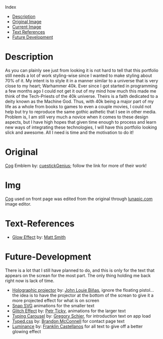 <!-- //TODO: cog loading icon -->
<!-- /X/TODO: front page load animation for cog image -->
<!-- /X/TODO: front page text animation -->
<!-- /X/TODO: fade-in buttons for navigation (possible pixel animation?) -->
<!-- //TODO: About/Work-History/Future-Plans page (possible reuse of binary to text animations, must contain self-image) -->
<!-- //TODO: Examples of my work page with hover animations (possible 3d) -->
<!-- /X/TODO: contact page -->
<!-- //TODO: holographic; black background, green and/or brightly colored text -->
<!-- //TODO: font style must have a gothic feel to it when converted from binary -->
<!-- //TODO: look for npm packages for added assistance -->
<!-- //TODO: look into getting started with career service -->

Index

- [Description](#description)
- [Original Image](#original)
- [Current Image](#img)
- [Text References](#text-references)
- [Future Development](#future-development)

# Description

As you can plainly see just from looking it is not hard to tell that this portfolio still needs a lot of work styling-wise since I wanted to make styling about 70% of it. My intent is to style it in a manner similar to a universe that is very close to my heart; Warhammer 40k. Ever since I got started in programming a few months ago I could not get it out of my mind how much this made me think of the Tech-Priests of the 40k universe. Theirs is a faith dedicated to a deity known as the Machine God. Thus, with 40k being a major part of my life as a whole from books to games to even a couple movies, I could not help but try to reproduce the same gothic asthetic that I see in other media. Problem is, I am still very much a novice when it comes to these design aspects, but I have high hopes that given time enough to process and learn new ways of integrating these technologies, I will have this portfolio looking slick and awesome. All I need is time and the motivation to do it!

# Original

[Cog](https://user-images.githubusercontent.com/74688904/108564713-6771eb00-72b8-11eb-840b-8dd56afbc3a3.png) Emblem by: [cuestickGenius](https://www.deviantart.com/cuestickgenius); follow the link for more of their work!

# Img

[Cog](./src/cog_mechanicus_v2.png) used on front page was edited from the original through [lunapic.com](https://www9.lunapic.com/editor/) image editor.

# Text-References

- [Glow Effect](https://codepen.io/AllThingsSmitty/pen/VzXrgY) by: [Matt Smith](https://codepen.io/AllThingsSmitty)

# Future-Development

There is a lot that I still have planned to do, and this is only for the text that appears on the screan for the most part. The only thing holding me back right now is lack of time.

- [Holographic projector](https://codepen.io/johnlouie04/pen/NeJBwO) by: [John Louie Biñas](https://codepen.io/johnlouie04), ignore the floating pistol... the idea is to have the projector at the bottom of the screan to give it a more projected effect for what is on screen
- [Snap SVG](http://snapsvg.io/) animations for the smaller text
- [Glitch Effect](https://ihatetomatoes.net/how-to-create-css-glitch-effect/) by: [Petr Ticky](https://ihatetomatoes.net/the-best-of/), animations for the larger text
- [Typing Carousel](https://codepen.io/gschier/pen/jkivt) by: [Gregory Schier](https://codepen.io/gschier), for introduction text on app load
- [Typed.css](https://codepen.io/brandonmcconnell/pen/bZqGdw) by: [Brandon McConnell](https://codepen.io/brandonmcconnell) for contact page text
- [Luminance](https://codepen.io/onecastell/pen/VwZWBvr) by: [Franklin Castellanos](https://codepen.io/onecastell) for all text to give off a better glowing effect
